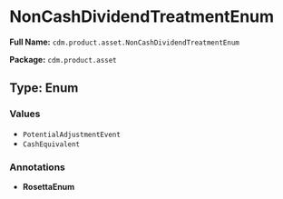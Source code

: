 # NonCashDividendTreatmentEnum

**Full Name:** `cdm.product.asset.NonCashDividendTreatmentEnum`

**Package:** `cdm.product.asset`

## Type: Enum

### Values

- `PotentialAdjustmentEvent`
- `CashEquivalent`
### Annotations

- **RosettaEnum**


